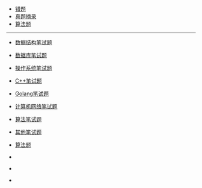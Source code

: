 - [错题](https://github.com/linw7/Skill-Tree/blob/master/错题精解.md)
- [真题摘录](https://github.com/linw7/Skill-Tree/blob/master/真题摘录.md)
- [算法题](https://www.nowcoder.com/discuss/150060)

---

- [数据结构笔试题](https://github.com/ChuangLiu727/GetJob/blob/master/笔试/数据结构笔试题.md)
- [数据库笔试题](https://github.com/ChuangLiu727/GetJob/blob/master/笔试/数据库笔试题.md)
- [操作系统笔试题](https://github.com/ChuangLiu727/GetJob/blob/master/笔试/操作系统笔试题.md)
- [C++笔试题](https://github.com/ChuangLiu727/GetJob/blob/master/笔试/C++笔试题.md)
- [Golang笔试题](https://github.com/ChuangLiu727/GetJob/blob/master/笔试/Golang笔试题.md)
- [计算机网络笔试题](https://github.com/ChuangLiu727/GetJob/blob/master/笔试/计算机网络笔试题.md)
- [算法笔试题](https://github.com/ChuangLiu727/GetJob/blob/master/笔试/算法笔试题.md)
- [其他笔试题](https://github.com/ChuangLiu727/GetJob/blob/master/笔试/其他笔试题.md)
- [算法题](https://github.com/ChuangLiu727/GetJob/blob/master/笔试/算法题.md)

- []()
- []()
- []()